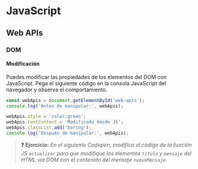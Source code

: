 # JavaScript
## Web APIs

### DOM

#### Modificación

Puedes modificar las propiedades de los elementos del DOM con JavaScript. Pega el siguiente código en la consola JavaScript del navegador y observa el comportamiento.

```js
const webApis = document.getElementById('web-apis');
console.log('Antes de manipular:', webApis);

webApis.style = 'color:green';
webApis.textContent = 'Modificado desde JS';
webApis.classList.add('boring');
console.log('Después de manipular:', webApis);
```

> **❓ Ejercicio:** _En el siguiente Codepen, modifica el código de la función JS `actualizar` para que modifique los elementos `titulo` y `mensaje` del HTML via DOM con el contenido del mensaje `nuevoMensaje`._

<div class="codepen" data-height="360" data-theme-id="light" data-default-tab="js,result" data-editable="true" style="opacity:0" data-prefill='{"stylesheets":["https://cdn.jsdelivr.net/npm/bootstrap@5.3.0-alpha1/dist/css/bootstrap.min.css","https://cdn.jsdelivr.net/npm/bootstrap-icons@1.10.3/font/bootstrap-icons.css"]}'>
  <pre data-lang="html">&lt;body>
&lt;div class="card">
  &lt;div class="card-header">Mensajes&lt;/div>
  &lt;div class="card-body row">
    &lt;div class="col text-center">
      &lt;h5 id="titulo" class="card-title">No tienes mensajes&lt;/h5>
      &lt;p id="mensaje" class="card-text">&lt;i class="bi bi-chat" style="font-size: 4rem; color:gray;">&lt;/i>&lt;/p>
      &lt;button type="button" class="btn btn-primary" onclick="actualizar()">Actualizar&lt;/button>
    &lt;/div>
  &lt;/div>
  &lt;div id="estado" class="card-footer text-muted">Sin actualizar&lt;/div>
&lt;/div>
&lt;/body></pre>
<pre data-lang="js">const nuevoMensaje = {
  titulo: 'Aprendiendo DOM',
  mensaje:
    'Estoy actualizando un elemento del HTML con un contenido en JS. Ese contenido es fijo en este ejemplo, pero podría venir de una respuesta del servidor de mensajes.'
};
// Actualiza la tarjeta con el contenido del mensaje
const actualizar = function actualizar() {
  const estado = document.getElementById('estado');
  estado.textContent = `Actualizado a las ${new Date().toLocaleTimeString()}`;
};
</pre><pre data-lang="css">html { font-size: 75%; padding: 2rem; }</pre></div>